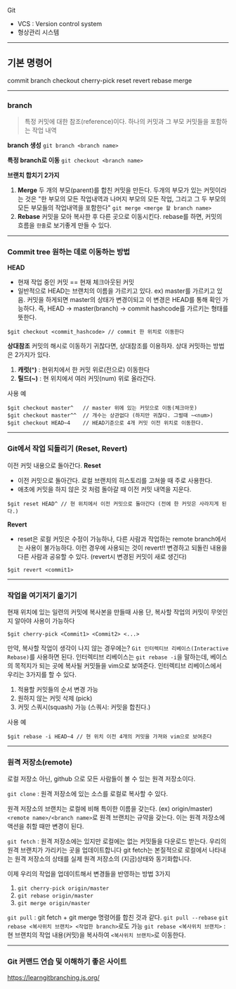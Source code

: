 Git
- VCS : Version control system
- 형상관리 시스템

---
## 기본 명령어

commit
branch
checkout
cherry-pick
reset
revert
rebase
merge

---
### branch
> 특정 커밋에 대한 참조(reference)이다.
하나의 커밋과 그 부모 커밋들을 포함하는 작업 내역

__branch 생성__
`git branch <branch name>`

__특정 branch로 이동__
`git checkout <branch name>`

__브랜치 합치기 2가지__
1. __Merge__
두 개의 부모(parent)를 합친 커밋을 만든다. 두개의 부모가 있는 커밋이라는 것은 "한 부모의 모든 작업내역과 나머지 부모의 모든 작업, 그리고 그 두 부모의 모든 부모들의 작업내역을 포함한다"
`git merge <merge 할 branch name>`
2. __Rebase__
커밋을 모아 복사한 후 다른 곳으로 이동시킨다.
rebase를 하면, 커밋의 흐름을 `한줄`로 보기좋게 만들 수 있다.

---
### Commit tree 원하는 데로 이동하는 방법
__HEAD__
- 현재 작업 중인 커밋 == 현재 체크아웃된 커밋
- 일반적으로 HEAD는 브랜치의 이름을 가르키고 있다.
ex) master를 가르키고 있음.
커밋을 하게되면 master의 상태가 변경이되고 이 변경은 HEAD를 통해 확인 가능하다.
즉, HEAD -> master(branch) -> commit hashcode를 가르키는 형태를 뜻한다.
```
$git checkout <commit_hashcode> // commit 한 위치로 이동한다
```
__상대참조__
커밋의 해시로 이동하기 귀찮다면, 상대참조를 이용하자. 상대 커밋하는 방법은 2가지가 있다.
1. __캐럿(^)__ : 현위치에서 한 커밋 위로(전으로) 이동한다
2. __틸드(~<num>)__ : 현 위치에서 여러 커밋(num) 위로 올라간다.

사용 예
```
$git checkout master^   // master 위에 있는 커밋으로 이동(체크아웃)
$git checkout master^^  // 개수는 상관없다 (하지만 귀찮다. 그럴때 ~<num>)
$git checkout HEAD~4    // HEAD기준으로 4개 커밋 이전 위치로 이동한다.
```

---
### Git에서 작업 되돌리기 (Reset, Revert)
이전 커밋 내용으로 돌아간다.
__Reset__
- 이전 커밋으로 돌아간다. 로컬 브랜치의 히스토리를 고쳐쓸 때 주로 사용한다.
- 애초에 커밋을 하지 않은 것 처럼 돌아갈 때 이전 커밋 내역을 지운다.
```
$git reset HEAD^ // 현 위치에서 이전 커밋으로 돌아간다 (전에 한 커밋은 사라지게 된다.)
```
__Revert__
- reset은 로컬 커밋은 수정이 가능하나, 다른 사람과 작업하는 remote branch에서는 사용이 불가능하다. 이런 경우에 사용되는 것이 revert!! 변경하고 되돌린 내용을 다른 사람과 공유할 수 있다. (revert시 변경된 커밋이 새로 생긴다)
```
$git revert <commit1>
```

---
### 작업을 여기저기 옮기기
현재 위치에 있는 일련의 커밋에 복사본을 만들때 사용
단, 복사할 작업의 커밋이 무엇인지 알아야 사용이 가능하다
```
$git cherry-pick <Commit1> <Commit2> <...>
```
만약, 복사할 작업이 생각이 나지 않는 경우에는?
`Git 인터렉티브 리베이스(Interactive Rebase)`를 사용하면 된다.
인터렉티브 리베이스는 `git rebase -i`을 말하는데, 베이스의 목적지가 되는 곳에 복사될 커밋들을 vim으로 보여준다.
인터렉티브 리베이스에서 우리는 3가지를 할 수 있다.
1. 적용할 커밋들의 순서 변경 가능
2. 원하지 않는 커밋 삭제 (pick)
3. 커밋 스쿼시(squash) 가능 (스쿼시: 커밋을 합친다.)

사용 예
```
$git rebase -i HEAD~4 // 현 위치 이전 4개의 커밋을 가져와 vim으로 보여준다
```
---
### 원격 저장소(remote)
로컬 저장소 아닌, github 으로 모든 사람들이 볼 수 있는 원격 저장소이다.

`git clone` : 원격 저장소에 있는 소스를 로컬로 복사할 수 있다.

원격 저장소의 브랜치는 로컬에 비해 특이한 이름을 갖는다. (ex) origin/master)
`<remote name>/<branch name>`로 원격 브랜치는 규약을 갖는다.
이는 원격 저장소에 액션을 취할 때만 변경이 된다.

`git fetch` :
원격 저장소에는 있지만 로컬에는 없는 커밋들을 다운로드 받는다. 
우리의 원격 브랜치가 가리키는 곳을 업데이트합니다
git fetch는 본질적으로 로컬에서 나타내는 원격 저장소의 상태를 실제 원격 저장소의 (지금)상태와 동기화합니다.

이제 우리의 작업을 업데이트해서 변경들을 반영하는 방법 3가지
1. `git cherry-pick origin/master`
2. `git rebase origin/master`
3. `git merge origin/master`

`git pull` : git fetch + git merge 명령어를 합친 것과 같다.
`git pull --rebase`
`git rebase <복사위치 브랜치> <작업한 branch>`로도 가능
`git rebase <복사위치 브랜치>` : 현 브랜치의 작업 내용(커밋)을 복사하여 `<복사위치 브랜치>`로 이동한다.


---
### Git 커맨드 연습 및 이해하기 좋은 사이트
https://learngitbranching.js.org/
